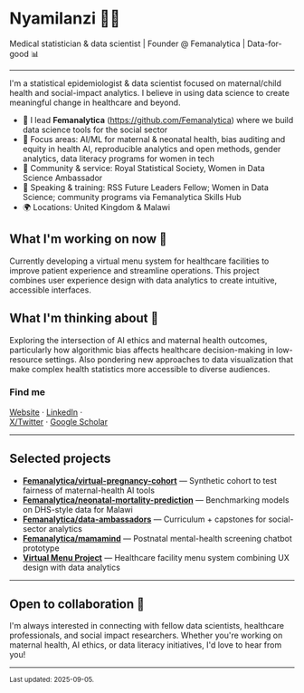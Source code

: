 # Nyamilanzi 👩‍💻

Medical statistician & data scientist | Founder @ Femanalytica | Data-for-good 📊

---

I'm a statistical epidemiologist & data scientist focused on maternal/child health and social-impact analytics. I believe in using data science to create meaningful change in healthcare and beyond.

- 🏢 I lead **Femanalytica** (https://github.com/Femanalytica) where we build data science tools for the social sector  
- 🎯 Focus areas: AI/ML for maternal & neonatal health, bias auditing and equity in health AI, reproducible analytics and open methods, gender analytics, data literacy programs for women in tech  
- 🤝 Community & service: Royal Statistical Society, Women in Data Science Ambassador  
- 🎤 Speaking & training: RSS Future Leaders Fellow; Women in Data Science; community programs via Femanalytica Skills Hub  
- 🌍 Locations: United Kingdom & Malawi  

## What I'm working on now 🚀
Currently developing a virtual menu system for healthcare facilities to improve patient experience and streamline operations. This project combines user experience design with data analytics to create intuitive, accessible interfaces.

## What I'm thinking about 💭
Exploring the intersection of AI ethics and maternal health outcomes, particularly how algorithmic bias affects healthcare decision-making in low-resource settings. Also pondering new approaches to data visualization that make complex health statistics more accessible to diverse audiences.  

### Find me  
[Website](https://www.femanalytica.org/) · [LinkedIn](https://www.linkedin.com/in/edith-b-milanzi-phd-39b10060/) ·  
[X/Twitter](https://x.com/ebmilanzi/) · 
[Google Scholar](https://scholar.google.com/citations?user=Ky5zLhEAAAAJ&hl=en)  


---

## Selected projects  

- **[Femanalytica/virtual-pregnancy-cohort](https://github.com/Femanalytica/virtual-pregnancy-cohort)** — Synthetic cohort to test fairness of maternal-health AI tools  
- **[Femanalytica/neonatal-mortality-prediction](https://github.com/Femanalytica/neonatal-mortality-prediction)** — Benchmarking models on DHS-style data for Malawi  
- **[Femanalytica/data-ambassadors](https://github.com/Femanalytica/data-ambassadors)** — Curriculum + capstones for social-sector analytics  
- **[Femanalytica/mamamind](https://github.com/Femanalytica/mamamind)** — Postnatal mental-health screening chatbot prototype  
- **[Virtual Menu Project](https://github.com/[your-repo])** — Healthcare facility menu system combining UX design with data analytics  

---

## Open to collaboration 🤝
I'm always interested in connecting with fellow data scientists, healthcare professionals, and social impact researchers. Whether you're working on maternal health, AI ethics, or data literacy initiatives, I'd love to hear from you!

---

<sub>Last updated: <!-- CURSOR_TIMESTAMP --> 2025-09-05.</sub>
